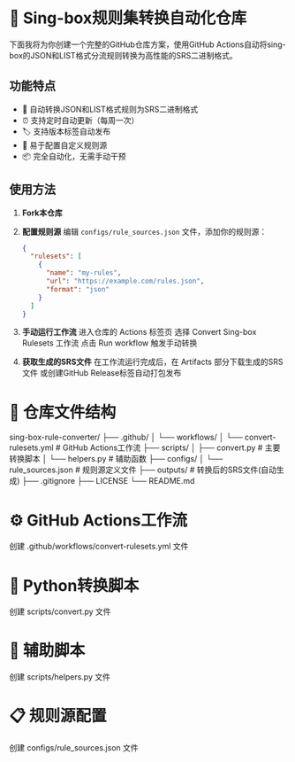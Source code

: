 # 🚀 Sing-box规则集转换自动化仓库
下面我将为你创建一个完整的GitHub仓库方案，使用GitHub Actions自动将sing-box的JSON和LIST格式分流规则转换为高性能的SRS二进制格式。

## 功能特点

- 🔄 自动转换JSON和LIST格式规则为SRS二进制格式
- ⏰ 支持定时自动更新（每周一次）
- 🏷️ 支持版本标签自动发布
- 🔧 易于配置自定义规则源
- 📦 完全自动化，无需手动干预

## 使用方法

1. **Fork本仓库**
2. **配置规则源**
   编辑 `configs/rule_sources.json` 文件，添加你的规则源：
   ```json
   {
     "rulesets": [
       {
         "name": "my-rules",
         "url": "https://example.com/rules.json",
         "format": "json"
       }
     ]
   }
3. **手动运行工作流**
   进入仓库的 Actions 标签页
   选择 Convert Sing-box Rulesets 工作流
   点击 Run workflow 触发手动转换

4. **获取生成的SRS文件**
   在工作流运行完成后，在 Artifacts 部分下载生成的SRS文件
   或创建GitHub Release标签自动打包发布  
# 📁 仓库文件结构
sing-box-rule-converter/
├── .github/
│   └── workflows/
│       └── convert-rulesets.yml     # GitHub Actions工作流
├── scripts/
│   ├── convert.py                   # 主要转换脚本
│   └── helpers.py                   # 辅助函数
├── configs/
│   └── rule_sources.json            # 规则源定义文件
├── outputs/                         # 转换后的SRS文件(自动生成)
├── .gitignore
├── LICENSE
└── README.md
# ⚙️ GitHub Actions工作流
创建 .github/workflows/convert-rulesets.yml 文件
# 🐍 Python转换脚本
创建 scripts/convert.py 文件
# 🔧 辅助脚本
创建 scripts/helpers.py 文件
# 📋 规则源配置
创建 configs/rule_sources.json 文件
